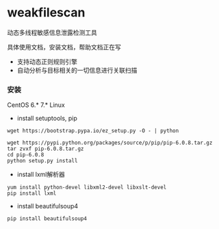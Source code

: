 # weakfilescan
动态多线程敏感信息泄露检测工具

具体使用文档，安装文档，帮助文档正在写

* 支持动态正则规则引擎
* 自动分析与目标相关的一切信息进行关联扫描

### 安装
CentOS 6.* 7.* Linux
* install setuptools, pip
``` shell
wget https://bootstrap.pypa.io/ez_setup.py -O - | python

wget https://pypi.python.org/packages/source/p/pip/pip-6.0.8.tar.gz
tar zvxf pip-6.0.8.tar.gz
cd pip-6.0.8
python setup.py install
```
* install lxml解析器
``` shell
yum install python-devel libxml2-devel libxslt-devel
pip install lxml
```
* install beautifulsoup4
``` shell
pip install beautifulsoup4
```
